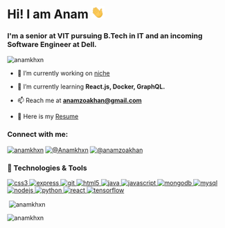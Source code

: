 # Hi! I am Anam <img src="https://raw.githubusercontent.com/anamkhxn/anamkhxn/main/media/wave.gif" width="30px">

<!--
**anamkhxn/anamkhxn** is a ✨ _special_ ✨ repository because its `README.md` (this file) appears on your GitHub profile.
-->
<h3>I'm a senior at VIT pursuing B.Tech in IT and an incoming Software Engineer at Dell.</h3>

<p align="left"> <img src="https://komarev.com/ghpvc/?username=anamkhxn" alt="anamkhxn" /> </p>

- 🔭 I’m currently working on [niche](https://github.com/anamkhxn/niche)

- 🌱 I’m currently learning **React.js, Docker, GraphQL.**

- 📫 Reach me at **anamzoakhan@gmail.com**

- 📙 Here is my [Resume](https://drive.google.com/file/d/1OliWIQYWz5Z3gyFnFkYvTFcx5meW0RpD/view?usp=sharing)


<p align="left">
<h3 align="left">Connect with me:</h3>

<a href="https://linkedin.com/in/anamkhxn" target="_blank"><img align="center" src="https://cdn.jsdelivr.net/npm/simple-icons@3.0.1/icons/linkedin.svg" alt="anamkhxn" height="30" width="30" /></a>
<a href="https://twitter.com/@Anamkhxn" target="_blank"><img align="center" src="https://cdn.jsdelivr.net/npm/simple-icons@3.0.1/icons/twitter.svg" alt="@Anamkhxn" height="30" width="30" /></a>
<a href="https://medium.com/@anamzoakhan" target="_blank"><img align="center" src="https://cdn.jsdelivr.net/npm/simple-icons@3.0.1/icons/medium.svg" alt="@anamzoakhan" height="30" width="30" /></a>
</p>


### 🔧 Technologies & Tools

<p align="left"> <a href="https://www.w3schools.com/css/" target="_blank"> <img src="https://devicons.github.io/devicon/devicon.git/icons/css3/css3-original-wordmark.svg" alt="css3" width="40" height="40"/> </a> <a href="https://expressjs.com" target="_blank"> <img src="https://devicons.github.io/devicon/devicon.git/icons/express/express-original-wordmark.svg" alt="express" width="40" height="40"/> </a> <a href="https://git-scm.com/" target="_blank"> <img src="https://www.vectorlogo.zone/logos/git-scm/git-scm-icon.svg" alt="git" width="40" height="40"/> </a> <a href="https://www.w3.org/html/" target="_blank"> <img src="https://devicons.github.io/devicon/devicon.git/icons/html5/html5-original-wordmark.svg" alt="html5" width="40" height="40"/> </a> <a href="https://www.java.com" target="_blank"> <img src="https://devicons.github.io/devicon/devicon.git/icons/java/java-original-wordmark.svg" alt="java" width="40" height="40"/> </a> <a href="https://developer.mozilla.org/en-US/docs/Web/JavaScript" target="_blank"> <img src="https://devicons.github.io/devicon/devicon.git/icons/javascript/javascript-original.svg" alt="javascript" width="40" height="40"/> </a> <a href="https://www.mongodb.com/" target="_blank"> <img src="https://devicons.github.io/devicon/devicon.git/icons/mongodb/mongodb-original-wordmark.svg" alt="mongodb" width="40" height="40"/> </a> <a href="https://www.mysql.com/" target="_blank"> <img src="https://devicons.github.io/devicon/devicon.git/icons/mysql/mysql-original-wordmark.svg" alt="mysql" width="40" height="40"/> </a> <a href="https://nodejs.org" target="_blank"> <img src="https://devicons.github.io/devicon/devicon.git/icons/nodejs/nodejs-original-wordmark.svg" alt="nodejs" width="40" height="40"/> </a> <a href="https://www.python.org" target="_blank"> <img src="https://devicons.github.io/devicon/devicon.git/icons/python/python-original.svg" alt="python" width="40" height="40"/> </a> <a href="https://reactjs.org/" target="_blank"> <img src="https://devicons.github.io/devicon/devicon.git/icons/react/react-original-wordmark.svg" alt="react" width="40" height="40"/> </a> <a href="https://www.tensorflow.org" target="_blank"> <img src="https://www.vectorlogo.zone/logos/tensorflow/tensorflow-icon.svg" alt="tensorflow" width="40" height="40"/> </a> </p>




<p>&nbsp;<img align="center" src="https://github-readme-stats.vercel.app/api?username=anamkhxn&show_icons=true" alt="anamkhxn" /></p>

<p><img align="left" src="https://github-readme-stats.vercel.app/api/top-langs/?username=anamkhxn&layout=compact" alt="anamkhxn" /></p>




